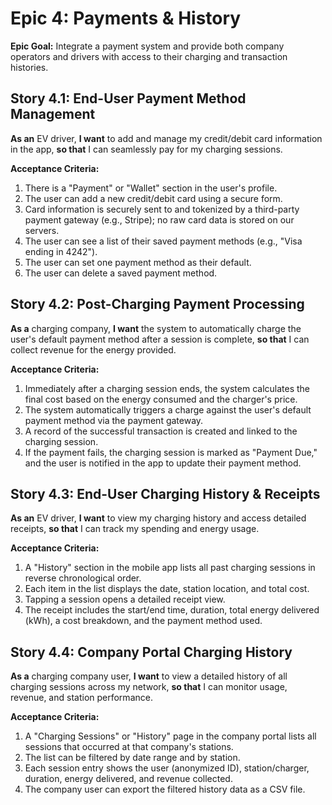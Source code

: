 # Epic 4: Payments & History

**Epic Goal:** Integrate a payment system and provide both company operators and drivers with access to their charging and transaction histories.

## Story 4.1: End-User Payment Method Management
**As an** EV driver,
**I want** to add and manage my credit/debit card information in the app,
**so that** I can seamlessly pay for my charging sessions.

**Acceptance Criteria:**
1. There is a "Payment" or "Wallet" section in the user's profile.
2. The user can add a new credit/debit card using a secure form.
3. Card information is securely sent to and tokenized by a third-party payment gateway (e.g., Stripe); no raw card data is stored on our servers.
4. The user can see a list of their saved payment methods (e.g., "Visa ending in 4242").
5. The user can set one payment method as their default.
6. The user can delete a saved payment method.

## Story 4.2: Post-Charging Payment Processing
**As a** charging company,
**I want** the system to automatically charge the user's default payment method after a session is complete,
**so that** I can collect revenue for the energy provided.

**Acceptance Criteria:**
1. Immediately after a charging session ends, the system calculates the final cost based on the energy consumed and the charger's price.
2. The system automatically triggers a charge against the user's default payment method via the payment gateway.
3. A record of the successful transaction is created and linked to the charging session.
4. If the payment fails, the charging session is marked as "Payment Due," and the user is notified in the app to update their payment method.

## Story 4.3: End-User Charging History & Receipts
**As an** EV driver,
**I want** to view my charging history and access detailed receipts,
**so that** I can track my spending and energy usage.

**Acceptance Criteria:**
1. A "History" section in the mobile app lists all past charging sessions in reverse chronological order.
2. Each item in the list displays the date, station location, and total cost.
3. Tapping a session opens a detailed receipt view.
4. The receipt includes the start/end time, duration, total energy delivered (kWh), a cost breakdown, and the payment method used.

## Story 4.4: Company Portal Charging History
**As a** charging company user,
**I want** to view a detailed history of all charging sessions across my network,
**so that** I can monitor usage, revenue, and station performance.

**Acceptance Criteria:**
1. A "Charging Sessions" or "History" page in the company portal lists all sessions that occurred at that company's stations.
2. The list can be filtered by date range and by station.
3. Each session entry shows the user (anonymized ID), station/charger, duration, energy delivered, and revenue collected.
4. The company user can export the filtered history data as a CSV file.